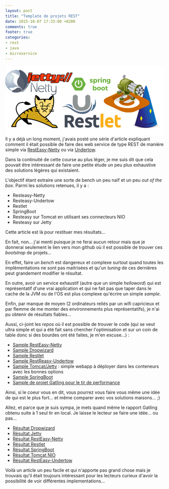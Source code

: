 ```yaml
---
layout: post
title: "Template de projets REST"
date: 2015-10-07 17:33:08 +0200
comments: true
footer: true
categories: 
- rest
- java
- microservice
---
```

![left-small](/images/template_rest.png)
Il y a déjà un long moment, j'avais posté une série d'article expliquant comment il était possible de faire des web service de type REST de manière simple via [RestEasy-Netty](http://blog.jetoile.fr/2014/03/jaxrs-netty-et-bien-plus-encore-mode.html) ou via [Undertow](http://blog.jetoile.fr/2015/06/undertow-pour-booster-vos-services-rest.html).

Dans la continuité de cette course au plus léger, je me suis dit que cela pouvait être intéressant de faire une petite étude un peu plus exhaustive des solutions légères qui existaient.

L'objectif étant extraire une sorte de bench un peu naïf et un peu _out of the box_. Parmi les solutions retenues, il y a :

* Resteasy-Netty
* Resteasy-Undertow
* Restlet
* SpringBoot
* Resteasy sur Tomcat en utilisant ses connecteurs NIO
* Resteasy sur Jetty

Cette article est là pour restituer mes résultats...
<!-- more -->

En fait, non... j'ai menti puisque je ne ferai aucun retour mais que je donnerai seulement le lien vers mon github où il est possible de trouver ces _bootstrap_ de projets...

En effet, faire un _bench_ est dangereux et complexe surtout quand toutes les implémentations ne sont pas maitrisées et qu'un _tuning_ de ces dernières peut grandement modifier le résultat.

En outre, avoir un service exhaustif (autre que un simple _helloword_) qui est représentatif d'une vrai application et qui ne fait pas que taper dans le cache de la JVM ou de l'OS est plus complexe qu'écrire un simple _sample_.

Enfin, par manque de moyen (2 ordinateurs reliés par un wifi capricieux et par flemme de me monter des environnements plus représentatifs), je n'ai pu obtenir de résultats fiables...

Aussi, ci-joint les _repos_ où il est possible de trouver le code (qui se veut ultra simple et qui a été fait sans chercher l'optimisation et sur un coin de table donc si des bourdes ont été faites, je m'en excuse...) :

* [Sample RestEasy-Netty](https://github.com/jetoile/resteasy-netty-sample)
* [Sample Dropwizard](https://github.com/jetoile/dropwizard-sample)
* [Sample Restlet](https://github.com/jetoile/restlet-sample)
* [Sample RestReasy-Undertow](https://github.com/jetoile/undertow-sample)
* [Sample Tomcat/Jetty](https://github.com/jetoile/tomcat-resteasy-sample) : simple webapp à déployer dans les conteneurs avec les bonnes options
* [Sample SpringBoot](https://github.com/jetoile/springboot-sample)
* [Sample de projet Gatling pour le tir de performance](https://github.com/jetoile/gatling-sample)



Ainsi, si le coeur vous en dit, vous pourrez vous faire vous même une idée de qui est le plus fort... et même comparer avec vos solutions maisons... ;)

Allez, et parce que je suis sympa, je mets quand même le rapport Gatling obtenu suite à 1 seul tir en local. Je laisse le lecteur se faire une idée... ou pas...

* [Résultat Dropwizard](/images/res_charge_gatling/dropwizard-1/index.html)
* [Résultat Jetty](/images/res_charge_gatling/jetty-1/index.html)
* [Résultat RestEasy-Netty](/images/res_charge_gatling/netty-1/index.html)
* [Résultat Restlet](/images/res_charge_gatling/restlet-1/index.html)
* [Résultat SpringBoot](/images/res_charge_gatling/springboot-1/index.html)
* [Résultat Tomcat NIO](/images/res_charge_gatling/tomcat-nio-1/index.html)
* [Résultat RestEasy-Undertow](/images/res_charge_gatling/undertow-1/index.html)

Voilà un article un peu facile et qui n'apporte pas grand chose mais je trouvais qu'il était toujours intéressant pour les lecteurs curieux d'avoir la possibilité de voir différentes implementations...